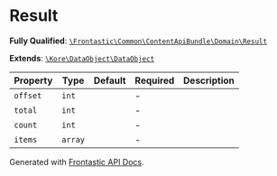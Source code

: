 #  Result

**Fully Qualified**: [`\Frontastic\Common\ContentApiBundle\Domain\Result`](../../../../src/php/ContentApiBundle/Domain/Result.php)

**Extends**: [`\Kore\DataObject\DataObject`](https://github.com/kore/DataObject)

Property|Type|Default|Required|Description
--------|----|-------|--------|-----------
`offset` | `int` |  | - | 
`total` | `int` |  | - | 
`count` | `int` |  | - | 
`items` | `array` |  | - | 

Generated with [Frontastic API Docs](https://github.com/FrontasticGmbH/apidocs).
